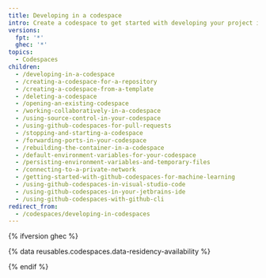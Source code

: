 ```yaml
---
title: Developing in a codespace
intro: Create a codespace to get started with developing your project inside a dedicated cloud environment. You can use your codespace in the browser or in a choice of code editors.
versions:
  fpt: '*'
  ghec: '*'
topics:
  - Codespaces
children:
  - /developing-in-a-codespace
  - /creating-a-codespace-for-a-repository
  - /creating-a-codespace-from-a-template
  - /deleting-a-codespace
  - /opening-an-existing-codespace
  - /working-collaboratively-in-a-codespace
  - /using-source-control-in-your-codespace
  - /using-github-codespaces-for-pull-requests
  - /stopping-and-starting-a-codespace
  - /forwarding-ports-in-your-codespace
  - /rebuilding-the-container-in-a-codespace
  - /default-environment-variables-for-your-codespace
  - /persisting-environment-variables-and-temporary-files
  - /connecting-to-a-private-network
  - /getting-started-with-github-codespaces-for-machine-learning
  - /using-github-codespaces-in-visual-studio-code
  - /using-github-codespaces-in-your-jetbrains-ide
  - /using-github-codespaces-with-github-cli
redirect_from:
  - /codespaces/developing-in-codespaces
---
```


{% ifversion ghec %}

{% data reusables.codespaces.data-residency-availability %}

{% endif %}
